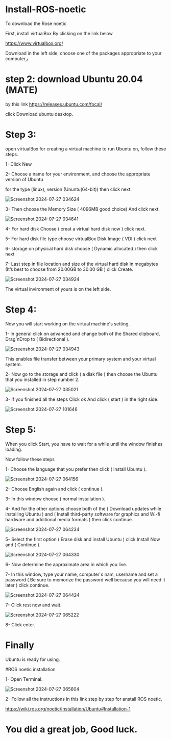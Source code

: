 # Install-ROS-noetic
To download the Rose noetic

First, install virtualBox By clicking on the link below 

https://www.virtualbox.org/

Download in the left side, choose one of the packages appropriate to your computerز

# step 2: download Ubuntu 20.04 (MATE)
by this link https://releases.ubuntu.com/focal/

click Download ubuntu desktop. 

# Step 3: 
open virtualBox for creating a virtual machine to run Ubuntu on, follow these steps.

1- Click New

2- Choose a name for your environment, and choose the appropriate version of Ubuntu 

for the type (linux), version (Ununtu(64-bit)) then click next.

![Screenshot 2024-07-27 034624](https://github.com/user-attachments/assets/2166b6d3-3c9c-4d1e-b9c9-51cb70bc196a)

3- Then choose the Memory Size ( 4096MB good choice) And click next.

![Screenshot 2024-07-27 034641](https://github.com/user-attachments/assets/2509981f-906f-4c95-9828-5722dc679651)

4- For hard disk Choose ( creat a virtual hard disk now ) click next.

5- For hard disk file type choose virtualBox Disk Image ( VDI ) click next 

6- storage on physical hard disk choose ( Dynamic allocated ) then click next 

7- Last step in file location and size of the virtual hard disk in megabytes (It’s best to choose from 20.00GB to 30.00 GB ) click Create.

![Screenshot 2024-07-27 034924](https://github.com/user-attachments/assets/f718d200-1d2d-46a3-bc96-70d06fc94f76)

The virtual invironment of yours is on the left side.

# Step 4:
Now you will start working on the virtual machine's setting.

1- In general click on advanced and change both of the Shared clipboard, Drag'nDrop to ( Bidirectional ).

![Screenshot 2024-07-27 034943](https://github.com/user-attachments/assets/16bd72af-c58f-445b-93f5-101779faf2b7)

This enables file transfer between your primary system and your virtual system.

2- Now go to the storage and click ( a disk file ) then choose the Ubuntu that you installed in step number 2. 

![Screenshot 2024-07-27 035021](https://github.com/user-attachments/assets/344fa85e-6c9d-4551-8348-2c9fad0e540b)

3- If you finished all the steps Click ok And click ( start ) in the right side.

![Screenshot 2024-07-27 101646](https://github.com/user-attachments/assets/0ad2de5e-fbd7-48b8-8ab6-ebe554b72377)

# Step 5: 
When you click Start, you have to wait for a while until the window finishes loading.

Now follow these steps 

1- Choose the language that you prefer then click ( install Ubuntu ).

![Screenshot 2024-07-27 064156](https://github.com/user-attachments/assets/4f59e7f8-9370-4b77-a3ac-0e18425544e6)

2- Choose English again and click ( continue ). 

3- In this window choose ( normal installation ).

4- And for the other options choose both of the ( Download updates while installing Ubuntu ) and ( Install third-party software for graphics and Wi-fi hardware and additional media formats ) then click continue.

![Screenshot 2024-07-27 064234](https://github.com/user-attachments/assets/a16ac347-1661-4eaf-ad93-b42e82f72143)

5- Select the first option ( Erase disk and install Ubuntu ) click Install Now and ( Continue ). 

![Screenshot 2024-07-27 064330](https://github.com/user-attachments/assets/2e3d7ce7-530b-4993-8cf2-d59a582c4d90)

6- Now determine the approximate area in which you live. 

7- In this window, type your name, computer`s nam, username and set a password ( Be sure to memorize the password well because you will need it later ) click continue. 

![Screenshot 2024-07-27 064424](https://github.com/user-attachments/assets/a51e3341-1c35-48ae-9041-7da91cf860b5)

7- Click rest now and wait.

![Screenshot 2024-07-27 065222](https://github.com/user-attachments/assets/4e126a09-3d7e-451e-bb5b-090efb0ceff5)

8- Click enter.

# Finally 
Ubuntu is ready for using.

#ROS noetic installation 

1- Open Terminal.

![Screenshot 2024-07-27 065604](https://github.com/user-attachments/assets/c6468ea6-5fd6-4e50-9791-5d9efb87f5e2)

2- Follow all the instructions in this link step by step for anstall ROS noetic.

https://wiki.ros.org/noetic/Installation/Ubuntu#Installation-1

# You did a great job, Good luck.
 
